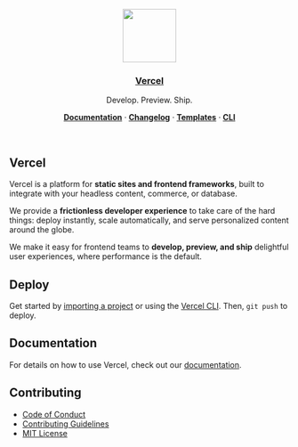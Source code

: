 <p align="center">
  <a href="https://vercel.com">
    <img src="https://assets.vercel.com/image/upload/v1588805858/repositories/vercel/logo.png" height="96">
    <h3 align="center">Vercel</h3>
  </a>
</p>

<p align="center">
  Develop. Preview. Ship.
</p>

<p align="center">
  <a href="https://vercel.com/docs"><strong>Documentation</strong></a> ·
  <a href="https://vercel.com/changelog"><strong>Changelog</strong></a> ·
  <a href="https://vercel.com/templates"><strong>Templates</strong></a> ·
  <a href="https://vercel.com/cli"><strong>CLI</strong></a>
</p>
<br/>

## Vercel

Vercel is a platform for **static sites and frontend frameworks**, built to integrate with your headless content, commerce, or database.

We provide a **frictionless developer experience** to take care of the hard things: deploy instantly, scale automatically, and serve personalized content around the globe.

We make it easy for frontend teams to **develop, preview, and ship** delightful user experiences, where performance is the default.

## Deploy

Get started by [importing a project](https://vercel.com/new) or using the [Vercel CLI](https://vercel.com/cli). Then, `git push` to deploy.

## Documentation

For details on how to use Vercel, check out our [documentation](https://vercel.com/docs).

## Contributing

- [Code of Conduct](https://github.com/vercel/vercel/blob/main/.github/CODE_OF_CONDUCT.md)
- [Contributing Guidelines](https://github.com/vercel/vercel/blob/main/.github/CONTRIBUTING.md)
- [MIT License](https://github.com/vercel/vercel/blob/main/LICENSE)
